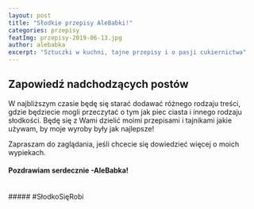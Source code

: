 ```yaml
---
layout: post
title: "Słodkie przepisy AleBabki!"
categories: przepisy
featImg: przepisy-2019-06-13.jpg
author: alebabka
excerpt: "Sztuczki w kuchni, tajne przepisy i o pasji cukiernictwa"
---
```


## Zapowiedź nadchodzących postów

W najbliższym czasie będę się starać dodawać różnego rodzaju treści, gdzie będziecie mogli przeczytać o tym jak piec ciasta i innego rodzaju słodkości.
Będę się z Wami dzielić moimi przepisami i tajnikami jakie używam, by moje wyroby były jak najlepsze!

Zapraszam do zaglądania, jeśli chcecie się dowiedzieć więcej o moich wypiekach.

#### Pozdrawiam serdecznie -AleBabka!

<br>
##### #SłodkoSięRobi
